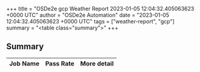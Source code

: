 +++
title = "OSDe2e gcp Weather Report 2023-01-05 12:04:32.405063623 +0000 UTC"
author = "OSDe2e Automation"
date = "2023-01-05 12:04:32.405063623 +0000 UTC"
tags = ["weather-report", "gcp"]
summary = "<table class=\"summary\"></table>"
+++
## Summary

| Job Name | Pass Rate | More detail |
|----------|-----------|-------------|




